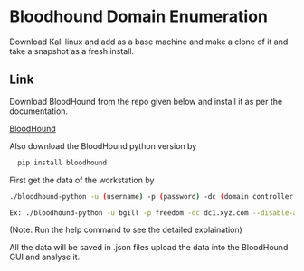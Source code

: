 
# Bloodhound Domain Enumeration

Download Kali linux and add as a base machine and make a clone of it and take a snapshot as a fresh install.


## Link

Download BloodHound from the repo given below and install it as per the documentation.

[BloodHound](https://github.com/BloodHoundAD/BloodHound)

Also download the BloodHound python version by 

```bash
  pip install bloodhound
```

First get the data of the workstation by

```bash
./bloodhound-python -u (username) -p (password) -dc (domain controller name) --disable-autogc -d (domain name) -c all
```
```bash
Ex: ./bloodhound-python -u bgill -p freedom -dc dc1.xyz.com --disable-autogc -c xyz.com
```

(Note: Run the help command to see the detailed explaination)

All the data will be saved in .json files upload the data into the BloodHound GUI and analyse it.